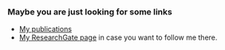 ### Maybe you are just looking for some links
- [My publications](/pubs.md)
- [My ResearchGate page](https://www.researchgate.net/profile/Mengsen_Zhang) in case you want to follow me there.

